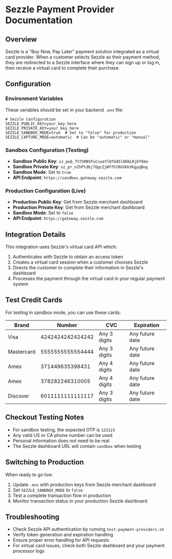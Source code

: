 # Sezzle Payment Provider Documentation

## Overview
Sezzle is a "Buy Now, Pay Later" payment solution integrated as a virtual card provider. When a customer selects Sezzle as their payment method, they are redirected to a Sezzle interface where they can sign up or log in, then receive a virtual card to complete their purchase.

## Configuration

### Environment Variables
These variables should be set in your backend `.env` file:

```
# Sezzle Configuration
SEZZLE_PUBLIC_KEY=your_key_here
SEZZLE_PRIVATE_KEY=your_key_here
SEZZLE_SANDBOX_MODE=true  # Set to "false" for production
SEZZLE_CAPTURE_MODE=automatic  # Can be "automatic" or "manual"
```

### Sandbox Configuration (Testing)
- **Sandbox Public Key**: `sz_pub_fV7SRB5FuCvueYl07GA5lOObLRjEY6be`
- **Sandbox Private Key**: `sz_pr_nIhPldbj7QgcZjWffh78GV6kYKgyqBog`
- **Sandbox Mode**: Set to `true`
- **API Endpoint**: `https://sandbox.gateway.sezzle.com`

### Production Configuration (Live)
- **Production Public Key**: Get from Sezzle merchant dashboard
- **Production Private Key**: Get from Sezzle merchant dashboard
- **Sandbox Mode**: Set to `false`
- **API Endpoint**: `https://gateway.sezzle.com`

## Integration Details
This integration uses Sezzle's virtual card API which:
1. Authenticates with Sezzle to obtain an access token
2. Creates a virtual card session when a customer chooses Sezzle
3. Directs the customer to complete their information in Sezzle's dashboard
4. Processes the payment through the virtual card in your regular payment system

## Test Credit Cards
For testing in sandbox mode, you can use these cards:

| Brand | Number | CVC | Expiration |
|-------|--------|-----|------------|
| Visa | 4242424242424242 | Any 3 digits | Any future date |
| Mastercard | 5555555555554444 | Any 3 digits | Any future date |
| Amex | 371449635398431 | Any 4 digits | Any future date |
| Amex | 378282246310005 | Any 4 digits | Any future date |
| Discover | 6011111111111117 | Any 3 digits | Any future date |

## Checkout Testing Notes
- For sandbox testing, the expected OTP is `123123`
- Any valid US or CA phone number can be used
- Personal information does not need to be real
- The Sezzle dashboard URL will contain `sandbox` when testing

## Switching to Production
When ready to go live:
1. Update `.env` with production keys from Sezzle merchant dashboard
2. Set `SEZZLE_SANDBOX_MODE` to `false`
3. Test a complete transaction flow in production
4. Monitor transaction status in your production Sezzle dashboard

## Troubleshooting
- Check Sezzle API authentication by running `test-payment-providers.sh`
- Verify token generation and expiration handling
- Ensure proper error handling for API requests
- For virtual card issues, check both Sezzle dashboard and your payment processor logs